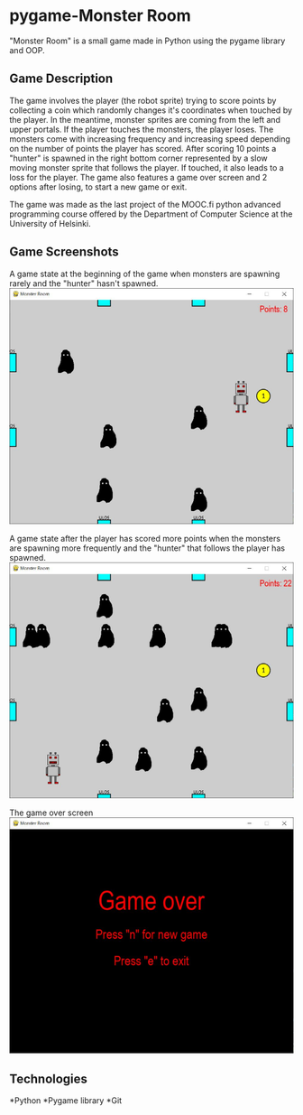 # pygame-Monster Room
"Monster Room" is a small game made in Python using the pygame library and OOP. 

## Game Description
The game involves the player (the robot sprite) trying to score points by collecting a coin which randomly changes it's coordinates when touched by the player. In the meantime, monster sprites are coming from the left and upper portals. If the player touches the monsters, the player loses. The monsters come with increasing frequency and increasing speed depending on the number of points the player has scored.
After scoring 10 points a "hunter" is spawned in the right bottom corner represented by a slow moving monster sprite that follows the player. If touched, it also leads to a loss for the player. 
The game also features a game over screen and 2 options after losing, to start a new game or exit.

The game was made as the last project of the MOOC.fi python advanced programming course offered by the Department of Computer Science at the University of Helsinki.

## Game Screenshots
A game state at the beginning of the game when monsters are spawning rarely and the "hunter" hasn't spawned.
![](images/RandomGameState.JPG)

A game state after the player has scored more points when the monsters are spawning more frequently and the "hunter" that follows the player has spawned.
![](images/GameStateHunter.JPG)

The game over screen
![](images/GameOverScreen.JPG)

## Technologies
*Python 
*Pygame library
*Git
